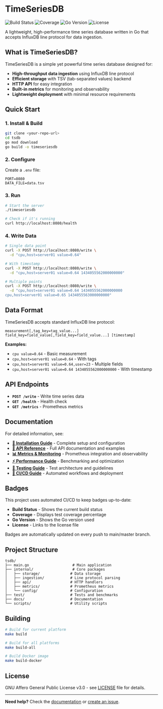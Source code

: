 # TimeSeriesDB

![Build Status](https://img.shields.io/badge/build-passing-brightgreen?style=flat-square)
![Coverage](https://img.shields.io/badge/coverage-0%25-brightgreen?style=flat-square)
![Go Version](https://img.shields.io/badge/go-1.20+-blue?style=flat-square)
![License](https://img.shields.io/badge/license-AGPL%20v3.0-red?style=flat-square)

A lightweight, high-performance time series database written in Go that accepts InfluxDB line protocol for data ingestion.

## What is TimeSeriesDB?

TimeSeriesDB is a simple yet powerful time series database designed for:
- **High-throughput data ingestion** using InfluxDB line protocol
- **Efficient storage** with TSV (tab-separated values) backend
- **HTTP API** for easy integration
- **Built-in metrics** for monitoring and observability
- **Lightweight deployment** with minimal resource requirements

## Quick Start

### 1. Install & Build

```bash
git clone <your-repo-url>
cd tsdb
go mod download
go build -o timeseriesdb
```

### 2. Configure

Create a `.env` file:
```env
PORT=8080
DATA_FILE=data.tsv
```

### 3. Run

```bash
# Start the server
./timeseriesdb

# Check if it's running
curl http://localhost:8080/health
```

### 4. Write Data

```bash
# Single data point
curl -X POST http://localhost:8080/write \
  -d "cpu,host=server01 value=0.64"

# With timestamp
curl -X POST http://localhost:8080/write \
  -d "cpu,host=server01 value=0.64 1434055562000000000"

# Multiple points
curl -X POST http://localhost:8080/write \
  -d "cpu,host=server01 value=0.64 1434055562000000000
cpu,host=server01 value=0.65 1434055563000000000"
```

## Data Format

TimeSeriesDB accepts standard InfluxDB line protocol:

```
measurement[,tag_key=tag_value...] field_key=field_value[,field_key=field_value...] [timestamp]
```

**Examples:**
- `cpu value=0.64` - Basic measurement
- `cpu,host=server01 value=0.64` - With tags
- `cpu,host=server01 value=0.64,user=23` - Multiple fields
- `cpu,host=server01 value=0.64 1434055562000000000` - With timestamp

## API Endpoints

- **`POST /write`** - Write time series data
- **`GET /health`** - Health check
- **`GET /metrics`** - Prometheus metrics

## Documentation

For detailed information, see:

- **[📖 Installation Guide](docs/INSTALLATION.md)** - Complete setup and configuration
- **[🔌 API Reference](docs/API_REFERENCE.md)** - Full API documentation and examples
- **[📊 Metrics & Monitoring](docs/METRICS.md)** - Prometheus integration and observability
- **[⚡ Performance Guide](docs/PERFORMANCE.md)** - Benchmarking and optimization
- **[🧪 Testing Guide](docs/TESTS.md)** - Test architecture and guidelines
- **[🚀 CI/CD Guide](docs/CI_CD.md)** - Automated workflows and deployment

## Badges

This project uses automated CI/CD to keep badges up-to-date:
- **Build Status** - Shows the current build status
- **Coverage** - Displays test coverage percentage
- **Go Version** - Shows the Go version used
- **License** - Links to the license file

Badges are automatically updated on every push to main/master branch.

## Project Structure

```
tsdb/
├── main.go                    # Main application
├── internal/                  # Core packages
│   ├── storage/              # Data storage
│   ├── ingestion/            # Line protocol parsing
│   ├── api/                  # HTTP handlers
│   ├── metrics/              # Prometheus metrics
│   └── config/               # Configuration
├── test/                     # Tests and benchmarks
├── docs/                     # Documentation
└── scripts/                  # Utility scripts
```

## Building

```bash
# Build for current platform
make build

# Build for all platforms
make build-all

# Build Docker image
make build-docker
```

## License

GNU Affero General Public License v3.0 - see [LICENSE](LICENSE) file for details.

---

**Need help?** Check the [documentation](docs/) or [create an issue](https://github.com/yourusername/timeseriesdb/issues). 


